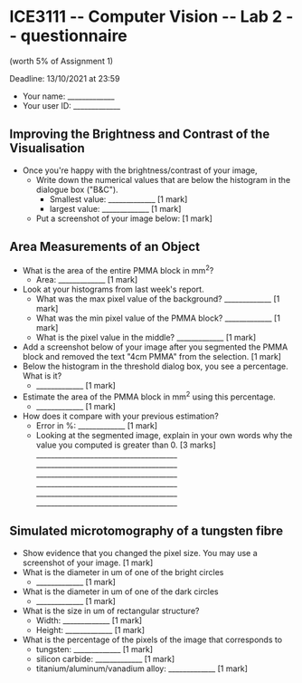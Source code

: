 # ICE3111 -- Computer Vision -- Lab 2 -- questionnaire

(worth 5% of Assignment 1)

Deadline: 13/10/2021 at 23:59

- Your name: \_\_\_\_\_\_\_\_\_\_\_\_\_
- Your user ID: \_\_\_\_\_\_\_\_\_\_\_\_\_

## Improving the Brightness and Contrast of the Visualisation

- Once you're happy with the brightness/contrast of your image,
  - Write down the numerical values that are below the histogram in the dialogue box ("B&C").
      - Smallest value:  \_\_\_\_\_\_\_\_\_\_\_\_\_ [1 mark]
      - largest value:  \_\_\_\_\_\_\_\_\_\_\_\_\_ [1 mark]
  - Put a screenshot of your image below: [1 mark]

## Area Measurements of an Object

- What is the area of the entire PMMA block in mm<sup>2</sup>?
    - Area:  \_\_\_\_\_\_\_\_\_\_\_\_\_ [1 mark]
- Look at your histograms from last week's report.
    - What was the max pixel value of the background?  \_\_\_\_\_\_\_\_\_\_\_\_\_ [1 mark]
    - What was the min pixel value of the PMMA block?  \_\_\_\_\_\_\_\_\_\_\_\_\_ [1 mark]
    - What is the pixel value in the middle?  \_\_\_\_\_\_\_\_\_\_\_\_\_ [1 mark]
- Add a screenshot below of your image after you segmented the PMMA block and removed the text "4cm PMMA" from the selection. [1 mark]
- Below the histogram in the threshold dialog box, you see a percentage. What is it?
  -  \_\_\_\_\_\_\_\_\_\_\_\_\_ [1 mark]
- Estimate the area of the PMMA block in mm<sup>2</sup> using this percentage.
  -  \_\_\_\_\_\_\_\_\_\_\_\_\_ [1 mark]
- How does it compare with your previous estimation?
    - Error in %: \_\_\_\_\_\_\_\_\_\_\_\_\_ [1 mark]
    - Looking at the segmented image, explain in your own words why the value you computed is greater than 0. [3 marks]
    \_\_\_\_\_\_\_\_\_\_\_\_\_\_\_\_\_\_\_\_\_\_\_\_\_\_\_\_\_\_\_\_\_\_\_\_\_\_\_
    \_\_\_\_\_\_\_\_\_\_\_\_\_\_\_\_\_\_\_\_\_\_\_\_\_\_\_\_\_\_\_\_\_\_\_\_\_\_\_
    \_\_\_\_\_\_\_\_\_\_\_\_\_\_\_\_\_\_\_\_\_\_\_\_\_\_\_\_\_\_\_\_\_\_\_\_\_\_\_
    \_\_\_\_\_\_\_\_\_\_\_\_\_\_\_\_\_\_\_\_\_\_\_\_\_\_\_\_\_\_\_\_\_\_\_\_\_\_\_
    \_\_\_\_\_\_\_\_\_\_\_\_\_\_\_\_\_\_\_\_\_\_\_\_\_\_\_\_\_\_\_\_\_\_\_\_\_\_\_
    \_\_\_\_\_\_\_\_\_\_\_\_\_\_\_\_\_\_\_\_\_\_\_\_\_\_\_\_\_\_\_\_\_\_\_\_\_\_\_

## Simulated microtomography of a tungsten fibre

- Show evidence that you changed the pixel size. You may use a screenshot of your image. [1 mark]
- What is the diameter in um of one of the bright circles
  -  \_\_\_\_\_\_\_\_\_\_\_\_\_ [1 mark]
- What is the diameter in um of one of the dark circles
  -  \_\_\_\_\_\_\_\_\_\_\_\_\_ [1 mark]
- What is the size in um of rectangular structure?
  -  Width: \_\_\_\_\_\_\_\_\_\_\_\_\_ [1 mark]
  -  Height: \_\_\_\_\_\_\_\_\_\_\_\_\_ [1 mark]
- What is the percentage of the pixels of the image that corresponds to
    - tungsten: \_\_\_\_\_\_\_\_\_\_\_\_\_ [1 mark]
    - silicon carbide: \_\_\_\_\_\_\_\_\_\_\_\_\_ [1 mark]
    - titanium/aluminum/vanadium alloy: \_\_\_\_\_\_\_\_\_\_\_\_\_ [1 mark]
